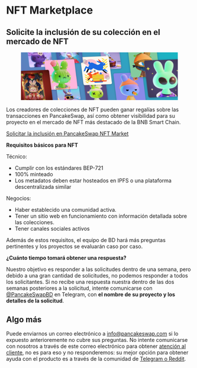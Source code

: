 # NFT Marketplace

## Solicite la inclusión de su colección en el mercado de NFT

<figure><img src="../.gitbook/assets/image (3) (1) (1) (1).png" alt=""><figcaption></figcaption></figure>

Los creadores de colecciones de NFT pueden ganar regalías sobre las transacciones en PancakeSwap, así como obtener visibilidad para su proyecto en el mercado de NFT más destacado de la BNB Smart Chain.

[Solicitar la inclusión en PancakeSwap NFT Market](https://docs.google.com/forms/d/e/1FAIpQLSdLjOEiJT4s8No2QT2TKknuUSlVMndARFgng4MDJMsoFQjR-A/viewform)&#x20;

**Requisitos básicos para NFT**

Técnico:&#x20;

* Cumplir con los estándares BEP-721
* 100% minteado
* Los metadatos deben estar hosteados en IPFS o una plataforma descentralizada similar

Negocios:

* Haber establecido una comunidad activa.&#x20;
* Tener un sitio web en funcionamiento con información detallada sobre las colecciones.&#x20;
* Tener canales sociales activos

Además de estos requisitos, el equipo de BD hará más preguntas pertinentes y los proyectos se evaluarán caso por caso.&#x20;

**¿Cuánto tiempo tomará obtener una respuesta?**&#x20;

Nuestro objetivo es responder a las solicitudes dentro de una semana, pero debido a una gran cantidad de solicitudes, no podemos responder a todos los solicitantes. Si no recibe una respuesta nuestra dentro de las dos semanas posteriores a la solicitud, intente comunicarse con [@PancakeSwapBD](https://t.me/PancakeSwapBD) en Telegram, con **el nombre de su proyecto y los detalles de la solicitud**.&#x20;

## Algo más&#x20;

Puede enviarnos un correo electrónico a info@pancakeswap.com si lo expuesto anterioremente no cubre sus preguntas. No intente comunicarse con nosotros a través de este correo electrónico para obtener [atención al cliente](soporte.md), no es para eso y no responderemos: su mejor opción para obtener ayuda con el producto es a través de la comunidad de [Telegram o Reddit](./).

